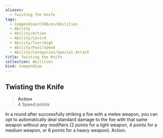 ```yaml
---
aliases:
  - Twisting the Knife
tags:
  - Compendium/CSRD/en/Abilities
  - Ability
  - Ability/Action
  - Ability/Cost/4
  - Ability/Tier/High
  - Ability/Pool/Speed
  - Ability/Categories/Special-Attack
title: Twisting the Knife
collection: Abilities
kind: Compendium
---
```

## Twisting the Knife  
>**Action**  
>4 Speed points
  
In a round after successfully striking a foe with a melee weapon, you can opt to automatically deal standard damage to the foe with that same weapon without any modifiers (2 points for a light weapon, 4 points for a medium weapon, or 6 points for a heavy weapon). Action.